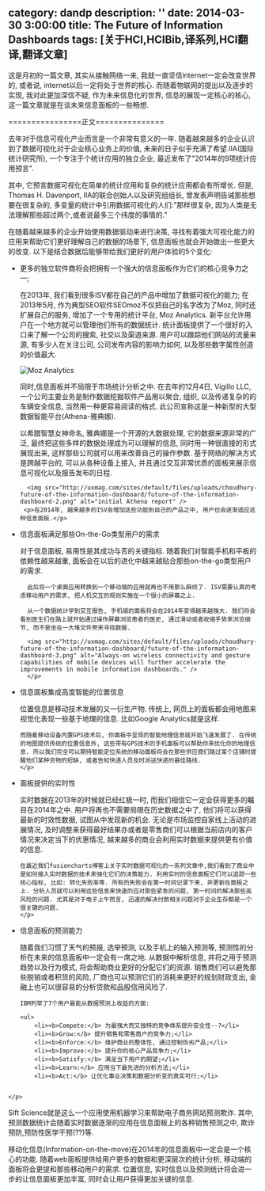 category: dandp
description: ''
date: 2014-03-30 3:00:00
title:  The Future of Information Dashboards
tags: [关于HCI,HCIBib,译系列,HCI翻译,翻译文章]
---

这是月初的一篇文章, 其实从接触网络一来, 我就一直坚信internet一定会改变世界的, 或者说, internet以后一定将处于世界的核心. 而随着物联网的提出以及逐步的实现, 我对此更加深信不疑, 作为未来信息化的世界, 信息的展现一定核心的核心, 这一篇文章就是在谈未来信息面板的一些畅想.

================正文===============

去年对于信息可视化产业而言是一个非常有意义的一年. 随着越来越多的企业认识到了数据可视化对于企业核心业务上的价值, 未来的日子似乎充满了希望.IIA(国际统计研究所), 一个专注于个统计应用的独立企业, 最近发布了"2014年的9项统计应用预言".

其中, 它预言数据可视化在简单的统计应用和复杂的统计应用都会有所增长. 但是, Thomas H. Davenport, IIA的联合创始人以及研究组组长, 曾发表声明告诫那些想要在很复杂的, 多变量的统计中引用数据可视化的人们:"那样很复杂, 因为人类是无法理解那些超过两个,或者说最多三个纬度的事情的."

在随着越来越多的企业开始使用数据驱动来进行决策, 寻找有着强大可视化能力的应用来帮助它们更好理解自己的数据的场景下, 信息面板也就会开始做出一些更大的改变. 以下是结合数据后能够带给我们更好的用户体验的5个变化:

<ul>
	<li>更多的独立软件商将会把拥有一个强大的信息面板作为它们的核心竞争力之一;
  	<p>在2013年, 我们看到很多ISV都在自己的产品中增加了数据可视化的能力; 在2013年5月, 作为典型SEO软件SEOmoz不仅把自己的名字改为了Moz, 同时还扩展自己的服务, 增加了一个专用的统计平台, Moz Analytics. 新平台允许用户在一个地方就可以管理他们所有的数据统计. 统计面板提供了一个很好的入口来了解一个公司的搜索, 社交以及渠道来源. 用户可以跟踪他们网站的流量来源, 有多少人在关注公司, 公司发布内容的影响力如何, 以及那些数字属性创造的价值最大.</p>

  <img src="http://uxmag.com/sites/default/files/uploads/choudhury-future-of-the-information-dashboard/future-of-the-information-dashboard-1.png" alt="Moz Analytics" />
      
  <p>同时,信息面板并不局限于市场统计分析之中. 在去年的12月4日, Vigillo LLC, 一个公司主要业务是制作数据挖掘软件产品用以聚合, 组织, 以及传递复杂的的车辆安全信息, 当然用一种更容易阅读的格式. 此公司宣称这是一种新型的大型数据智能平台(Athena-雅典娜).</p>
     <p>以希腊智慧女神命名, 雅典娜是一个开源的大数据处理, 它的数据来源非常的广泛, 最终把这些多样的数据处理成为可以理解的信息, 同时用一种很直接的形式展现出来, 这样那些公司就可以用来改善自己的操作参数. 基于网络的解决方式是跨越平台的, 可以从各种设备上接入, 并且通过交互非常优质的面板来展示信息可视化以及报告发布的日程.</p>
    
      <img src="http://uxmag.com/sites/default/files/uploads/choudhury-future-of-the-information-dashboard/future-of-the-information-dashboard-2.png" alt="initial Athena report" />
     <p>在2014年, 越来越多的ISV会增加这些功能到自己的产品之中, 用户也会逐渐适应这种信息面板.</p>
  </li>
  	<li>信息面板满足那些On-the-Go类型用户的需求
  <p>对于信息面板, 易用性是其成功与否的关键指标. 随着我们对智能手机和平板的依赖性越来越重, 面板会在以后的进化中越来越贴合那些on-the-go类型用户的需求.
      
      此后将一个桌面应用转换到一个移动端的应用就再也不用那么麻烦了. ISV需要认真的考虑移动用户的需求, 把人机交互的规则实施在一个很小的屏幕之上.
      
      从一个数据统计学到交互报告, 手机端的面板将会在2014年变得越来越强大. 我们将会看到医生们在路上就开始通过操作屏幕浏览患者的医史, 通过滑动或者收缩手势来浏览细节, 而不是坐在一大堆文件旁来寻找数据.
      
      <img src="http://uxmag.com/sites/default/files/uploads/choudhury-future-of-the-information-dashboard/future-of-the-information-dashboard-3.png" alt="Always-on wireless connectivity and gesture capabilities of mobile devices will further accelerate the improvements in mobile information dashboards." /> 
      </p>
  </li>
		<li>信息面板集成高度智能的位置信息
  <p>
    位置信息是移动技术发展的又一衍生产物. 传统上, 网页上的面板都会用地图来视觉化表现一些基于地理的信息. 比如Google Analytics就是这样.
    
    而随着移动设备内置GPS技术后, 你面板中呈现的智能地理信息就开始飞速发展了. 在传统的地图提供传统的位置信息外, 这些带有GPS技术的手机面板可以帮助你来优化你的地理信息. 所以我们完全可以期待智能定位系统的移动面板将会在那些供应商们路过某个店铺时提醒他们某种货物的短缺, 或者告知快递人员及时派送快递的最佳路线.
    </p>
  </li>
		<li>面板提供的实时性
  <p>
    实时数据在2013年的时候就已经红极一时, 而我们相信它一定会获得更多的瞩目在2014年之中. 用户将再也不需要局限在历史数据之中了, 他们将可以获得最新的时效性数据, 试图从中发现新的机会. 无论是市场监控自家线上活动的进展情况, 及时调整来获得最好结果亦或者是零售商们可以根据当前店内的客户情况来决定当下的优惠情况, 越来越多的商业会利用实时数据来提供更有价值的信息.
    
    在最近我们fusioncharts博客上关于实时数据可视化的一系列文章中,我们看到了商业中是如何接入实时数据的技术来强化它们的决策能力. 利用实时的信息面板它们可以追踪一些核心指标, 比如: 转化失败率等. 所有的失败会在第一时间记录下来, 并更新在面板之上. 分析人员就可以利用这些信息来快速的应对那些紧急的问题, 第一时间的解决那些高风险的问题. 尤其是对于电子上午而言, 迅速的解决付款相关问题对于企业生存都是一个很关键的问题.
    </p>
  </li>
  	<li>信息面板的预测能力
  <p>
    随着我们习惯了天气的预报, 选举预测, 以及手机上的输入预测等, 预测性的分析在未来的信息面板中一定会有一席之地. 从数据中解析信息, 并将之用于预测趋势以及行为模式, 将会帮助商业更好的分配它们的资源. 销售商们可以避免那些脱销或者积货的风险, 厂商也可以预测它们的消耗来更好的规划财政支出, 金融上也可以很容易的分析贷款和品股信用风险了.
    
    IBM列举了7个用户最能从数据预测上收益的方面:
    
    <ul>
      	<li><b>Compete:</b> 为最强大而又独特的竞争体系提升安全性--?</li>
      	<li><b>Grow:</b> 提升销售和零售商户的竞争力;</li>
      	<li><b>Enforce:</b> 维护商业的整体性, 通过控制伪劣产品;</li>
      	<li><b>Improve:</b> 提升你的核心产品竞争力;</li>
      	<li><b>Satisfy:</b> 满足当下用户的期望;</li>
      	<li><b>Learn:</b> 应用当下最先进的分析方法;</li>
      	<li><b>Act:</b> 让优化事业决策和数据分析变的真实可行;</li>
</ul>

<img src="http://uxmag.com/sites/default/files/uploads/choudhury-future-of-the-information-dashboard/future-of-the-information-dashboard-7.png" alt="" />
    
    </p>
  <p>
    Sift Science就是这么一个应用使用机器学习来帮助电子商务网站预测欺诈.
    其中, 预测数据统计会随着实时数据逐渐的应用在信息面板上的各种销售预测之中, 欺诈预防,预防性医学干预(??)等.    
    </p>
  </li>
 
</ul>

移动化信息(Information-on-the-move)在2014年的信息面板中一定会是一个核心的功能. 随着web面板提供给用户更多的数据和更深层次的统计分析, 移动端的面板将会更提和那些移动用户的需求. 位置信息, 实时信息以及预测统计将会进一步的让信息面板更加丰富, 同时会让用户获得更加关键的信息.

